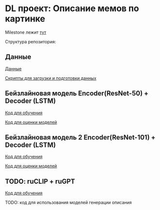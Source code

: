 #  DL проект: Описание мемов по картинке


Milestone лежит [тут](Milestone.md)

Структура репозитория:


## Данные

[Данные](data)

[Скрипты для загрузки и подготовки данных](src/prepare_data)

## Бейзлайновая модель Encoder(ResNet-50) + Decoder (LSTM)

[Код для обучения](src/baseline/train_baseline.py)

[Код для оценки моделей](src/baseline/eval_baseline.py)


## Бейзлайновая модель 2 Encoder(ResNet-101) + Decoder (LSTM)

[Код для обучения](src/baseline/train_baseline2.py)

[Код для оценки моделей](src/baseline/eval_baseline2.py)

## TODO: ruCLIP + ruGPT

[Код для обучения](src/clip_model/train.py)


TODO: код для использования моделей генерации описания
